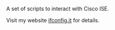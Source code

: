 A set of scripts to interact with Cisco ISE.

Visit my website [ifconfig.it](https://www.ifconfig.it) for details.
